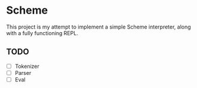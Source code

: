 # Scheme

This project is my attempt to implement a simple Scheme interpreter,
along with a fully functioning REPL.

## TODO

- [ ] Tokenizer
- [ ] Parser
- [ ] Eval
